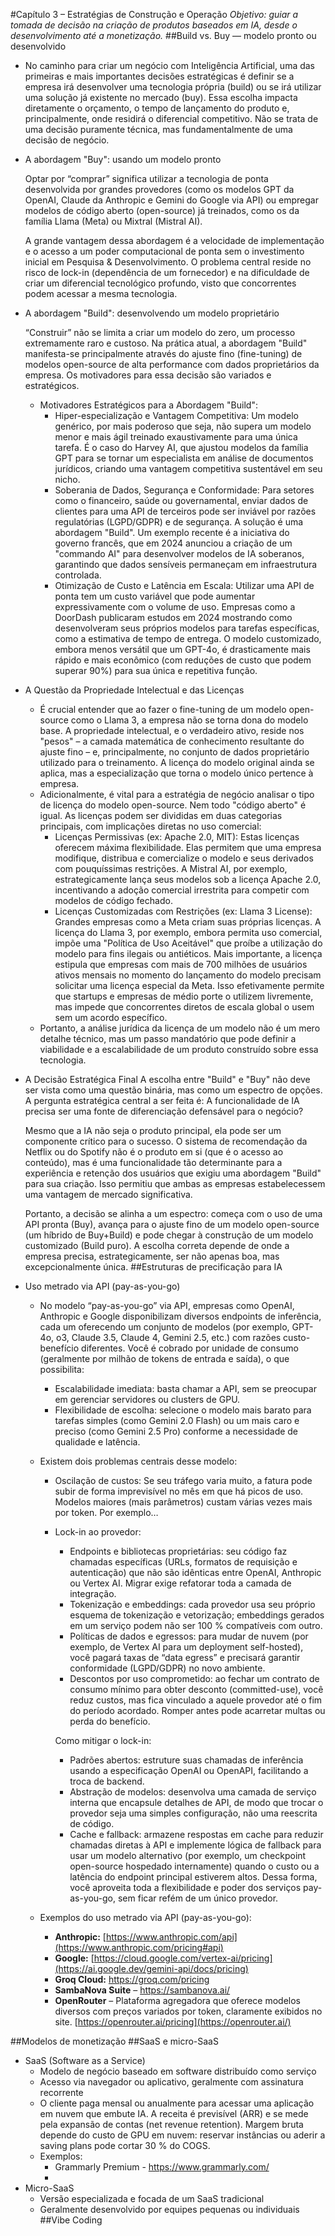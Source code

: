 #Capítulo 3 – Estratégias de Construção e Operação
*Objetivo: guiar a tomada de decisão na criação de produtos baseados em IA, desde o desenvolvimento até a monetização.*
##Build vs. Buy — modelo pronto ou desenvolvido
- No caminho para criar um negócio com Inteligência Artificial, uma das primeiras e mais importantes decisões estratégicas é definir se a empresa irá desenvolver uma tecnologia própria (build) ou se irá utilizar uma solução já existente no mercado (buy). Essa escolha impacta diretamente o orçamento, o tempo de lançamento do produto e, principalmente, onde residirá o diferencial competitivo. Não se trata de uma decisão puramente técnica, mas fundamentalmente de uma decisão de negócio.
- A abordagem "Buy": usando um modelo pronto
    
    
    Optar por “comprar” significa utilizar a tecnologia de ponta desenvolvida por grandes provedores (como os modelos GPT da OpenAI, Claude da Anthropic e Gemini do Google via API) ou empregar modelos de código aberto (open-source) já treinados, como os da família Llama (Meta) ou Mixtral (Mistral AI). 
    
    A grande vantagem dessa abordagem é a velocidade de implementação e o acesso a um poder computacional de ponta sem o investimento inicial em Pesquisa & Desenvolvimento. O problema central reside no risco de lock-in (dependência de um fornecedor) e na dificuldade de criar um diferencial tecnológico profundo, visto que concorrentes podem acessar a mesma tecnologia.
    
- A abordagem "Build": desenvolvendo um modelo proprietário
    
    
    “Construir” não se limita a criar um modelo do zero, um processo extremamente raro e custoso. Na prática atual, a abordagem "Build" manifesta-se principalmente através do ajuste fino (fine-tuning) de modelos open-source de alta performance com dados proprietários da empresa. Os motivadores para essa decisão são variados e estratégicos.
    
    - Motivadores Estratégicos para a Abordagem "Build":
        - Hiper-especialização e Vantagem Competitiva: Um modelo genérico, por mais poderoso que seja, não supera um modelo menor e mais ágil treinado exaustivamente para uma única tarefa. É o caso do Harvey AI, que ajustou modelos da família GPT para se tornar um especialista em análise de documentos jurídicos, criando uma vantagem competitiva sustentável em seu nicho.
        - Soberania de Dados, Segurança e Conformidade: Para setores como o financeiro, saúde ou governamental, enviar dados de clientes para uma API de terceiros pode ser inviável por razões regulatórias (LGPD/GDPR) e de segurança. A solução é uma abordagem "Build". Um exemplo recente é a iniciativa do governo francês, que em 2024 anunciou a criação de um "commando AI" para desenvolver modelos de IA soberanos, garantindo que dados sensíveis permaneçam em infraestrutura controlada.
        - Otimização de Custo e Latência em Escala: Utilizar uma API de ponta tem um custo variável que pode aumentar expressivamente com o volume de uso. Empresas como a DoorDash publicaram estudos em 2024 mostrando como desenvolveram seus próprios modelos para tarefas específicas, como a estimativa de tempo de entrega. O modelo customizado, embora menos versátil que um GPT-4o, é drasticamente mais rápido e mais econômico (com reduções de custo que podem superar 90%) para sua única e repetitiva função.
- A Questão da Propriedade Intelectual e das Licenças
    - É crucial entender que ao fazer o fine-tuning de um modelo open-source como o Llama 3, a empresa não se torna dona do modelo base. A propriedade intelectual, e o verdadeiro ativo, reside nos "pesos" – a camada matemática de conhecimento resultante do ajuste fino – e, principalmente, no conjunto de dados proprietário utilizado para o treinamento. A licença do modelo original ainda se aplica, mas a especialização que torna o modelo único pertence à empresa.
    - Adicionalmente, é vital para a estratégia de negócio analisar o tipo de licença do modelo open-source. Nem todo "código aberto" é igual. As licenças podem ser divididas em duas categorias principais, com implicações diretas no uso comercial:
        - Licenças Permissivas (ex: Apache 2.0, MIT): Estas licenças oferecem máxima flexibilidade. Elas permitem que uma empresa modifique, distribua e comercialize o modelo e seus derivados com pouquíssimas restrições. A Mistral AI, por exemplo, estrategicamente lança seus modelos sob a licença Apache 2.0, incentivando a adoção comercial irrestrita para competir com modelos de código fechado.
        - Licenças Customizadas com Restrições (ex: Llama 3 License): Grandes empresas como a Meta criam suas próprias licenças. A licença do Llama 3, por exemplo, embora permita uso comercial, impõe uma "Política de Uso Aceitável" que proíbe a utilização do modelo para fins ilegais ou antiéticos. Mais importante, a licença estipula que empresas com mais de 700 milhões de usuários ativos mensais no momento do lançamento do modelo precisam solicitar uma licença especial da Meta. Isso efetivamente permite que startups e empresas de médio porte o utilizem livremente, mas impede que concorrentes diretos de escala global o usem sem um acordo específico.
    - Portanto, a análise jurídica da licença de um modelo não é um mero detalhe técnico, mas um passo mandatório que pode definir a viabilidade e a escalabilidade de um produto construído sobre essa tecnologia.
- A Decisão Estratégica Final
A escolha entre "Build" e "Buy" não deve ser vista como uma questão binária, mas como um espectro de opções. A pergunta estratégica central a ser feita é: A funcionalidade de IA precisa ser uma fonte de diferenciação defensável para o negócio?
    
    Mesmo que a IA não seja o produto principal, ela pode ser um componente crítico para o sucesso. O sistema de recomendação da Netflix ou do Spotify não é o produto em si (que é o acesso ao conteúdo), mas é uma funcionalidade tão determinante para a experiência e retenção dos usuários que exigiu uma abordagem "Build" para sua criação. Isso permitiu que ambas as empresas estabelecessem uma vantagem de mercado significativa.
    
    Portanto, a decisão se alinha a um espectro: começa com o uso de uma API pronta (Buy), avança para o ajuste fino de um modelo open-source (um híbrido de Buy+Build) e pode chegar à construção de um modelo customizado (Build puro). A escolha correta depende de onde a empresa precisa, estrategicamente, ser não apenas boa, mas excepcionalmente única.
##Estruturas de precificação para IA
- Uso metrado via API (pay-as-you-go)
    - No modelo “pay-as-you-go” via API, empresas como OpenAI, Anthropic e Google disponibilizam diversos endpoints de inferência, cada um oferecendo um conjunto de modelos (por exemplo, GPT-4o, o3, Claude 3.5, Claude 4, Gemini 2.5, etc.) com razões custo-benefício diferentes. Você é cobrado por unidade de consumo (geralmente por milhão de tokens de entrada e saída), o que possibilita:
        - Escalabilidade imediata: basta chamar a API, sem se preocupar em gerenciar servidores ou clusters de GPU.
        - Flexibilidade de escolha: selecione o modelo mais barato para tarefas simples (como Gemini 2.0 Flash) ou um mais caro e preciso (como Gemini 2.5 Pro) conforme a necessidade de qualidade e latência.
    - Existem dois problemas centrais desse modelo:
        - Oscilação de custos: Se seu tráfego varia muito, a fatura pode subir de forma imprevisível no mês em que há picos de uso. Modelos maiores (mais parâmetros) custam várias vezes mais por token. Por exemplo…
        - Lock-in ao provedor:
            - Endpoints e bibliotecas proprietárias: seu código faz chamadas específicas (URLs, formatos de requisição e autenticação) que não são idênticas entre OpenAI, Anthropic ou Vertex AI. Migrar exige refatorar toda a camada de integração.
            - Tokenização e embeddings: cada provedor usa seu próprio esquema de tokenização e vetorização; embeddings gerados em um serviço podem não ser 100 % compatíveis com outro.
            - Políticas de dados e egressos: para mudar de nuvem (por exemplo, de Vertex AI para um deployment self-hosted), você pagará taxas de “data egress” e precisará garantir conformidade (LGPD/GDPR) no novo ambiente.
            - Descontos por uso comprometido: ao fechar um contrato de consumo mínimo para obter desconto (committed-use), você reduz custos, mas fica vinculado a aquele provedor até o fim do período acordado. Romper antes pode acarretar multas ou perda do benefício.
            
            Como mitigar o lock-in:
            
            - Padrões abertos: estruture suas chamadas de inferência usando a especificação OpenAI ou OpenAPI, facilitando a troca de backend.
            - Abstração de modelos: desenvolva uma camada de serviço interna que encapsule detalhes de API, de modo que trocar o provedor seja uma simples configuração, não uma reescrita de código.
            - Cache e fallback: armazene respostas em cache para reduzir chamadas diretas à API e implemente lógica de fallback para usar um modelo alternativo (por exemplo, um checkpoint open-source hospedado internamente) quando o custo ou a latência do endpoint principal estiverem altos. Dessa forma, você aproveita toda a flexibilidade e poder dos serviços pay-as-you-go, sem ficar refém de um único provedor.
            
    - Exemplos do uso metrado via API (pay-as-you-go):
        - **Anthropic:**  [https://www.anthropic.com/api](https://www.anthropic.com/pricing#api)
        - **Google:**  [https://cloud.google.com/vertex-ai/pricing](https://ai.google.dev/gemini-api/docs/pricing)
        - **Groq Cloud:** https://groq.com/pricing
        - **SambaNova Suite** –  https://sambanova.ai/
        - **OpenRouter** – Plataforma agregadora que oferece modelos diversos com preços variados por token, claramente exibidos no site. [https://openrouter.ai/pricing](https://openrouter.ai/)

##Modelos de monetização
##SaaS e micro-SaaS
- SaaS (Software as a Service)
    - Modelo de negócio baseado em software distribuído como serviço
    - Acesso via navegador ou aplicativo, geralmente com assinatura recorrente
    - O cliente paga mensal ou anualmente para acessar uma aplicação em nuvem que embute IA. A receita é previsível (ARR) e se mede pela expansão de contas (net revenue retention). Margem bruta depende do custo de GPU em nuvem: reservar instâncias ou aderir a saving plans pode cortar 30 % do COGS.
    - Exemplos:
        - Grammarly Premium - https://www.grammarly.com/
        - 
- Micro-SaaS
    - Versão especializada e focada de um SaaS tradicional
    - Geralmente desenvolvido por equipes pequenas ou individuais
##Vibe Coding